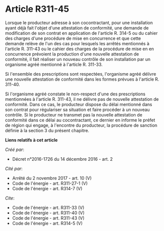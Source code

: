 # Article R311-45

Lorsque le producteur adresse à son cocontractant, pour une installation ayant déjà fait l'objet d'une attestation de
conformité, une demande de modification de son contrat en application de l'article R. 314-5 ou du cahier des charges d'une
procédure de mise en concurrence et que cette demande relève de l'un des cas pour lesquels les arrêtés mentionnés à l'article
R. 311-43 ou le cahier des charges de la procédure de mise en en concurrence prévoient la production d'une nouvelle
attestation de conformité, il fait réaliser un nouveau contrôle de son installation par un organisme agréé mentionné à
l'article R. 311-33. 

Si l'ensemble des prescriptions sont respectées, l'organisme agréé délivre une nouvelle attestation de conformité dans les
formes prévues à l'article R. 311-40. 

Si l'organisme agréé constate le non-respect d'une des prescriptions mentionnées à l'article R. 311-43, il ne délivre pas de
nouvelle attestation de conformité. Dans ce cas, le producteur dispose du délai mentionné dans son contrat pour régulariser
sa situation et faire procéder à un nouveau contrôle. Si le producteur ne transmet pas la nouvelle attestation de conformité
dans ce délai au cocontractant, ce dernier en informe le préfet de région qui engage, à l'encontre du producteur, la
procédure de sanction définie à la section 3 du présent chapitre.

**Liens relatifs à cet article**

_Créé par_:

  - Décret n°2016-1726 du 14 décembre 2016 - art. 2

_Cité par_:

  - Arrêté du 2 novembre 2017 - art. 10 (V)
  - Code de l'énergie - art. R311-27-1 (V)
  - Code de l'énergie - art. R314-7 (V)

_Cite_:

  - Code de l'énergie - art. R311-33 (V)
  - Code de l'énergie - art. R311-40 (V)
  - Code de l'énergie - art. R311-43 (V)
  - Code de l'énergie - art. R314-5 (V)
